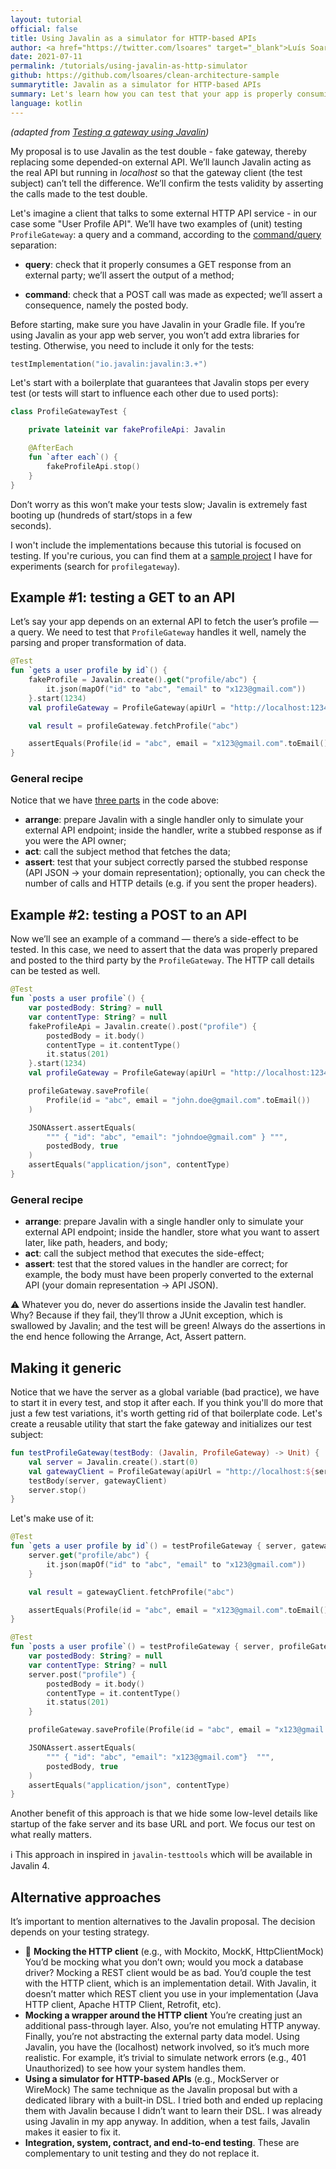 ```yaml
---
layout: tutorial
official: false 
title: Using Javalin as a simulator for HTTP-based APIs
author: <a href="https://twitter.com/lsoares" target="_blank">Luís Soares</a>
date: 2021-07-11 
permalink: /tutorials/using-javalin-as-http-simulator
github: https://github.com/lsoares/clean-architecture-sample
summarytitle: Javalin as a simulator for HTTP-based APIs
summary: Let's learn how you can test that your app is properly consuming an external REST API making use of Javalin as a simulator of HTTP APIs that your app depends upon. 
language: kotlin
---
```


_(adapted
from [Testing a gateway using Javalin](https://medium.com/@lsoares/unit-testing-a-gateway-with-javalin-24e3b7e88ef2))_

My proposal is to use Javalin as the test double - fake gateway, thereby replacing some depended-on external API. 
We’ll launch Javalin acting as the real API but running in *localhost* so that the gateway client
(the test subject) can’t tell the difference. We’ll confirm the tests validity
by asserting the calls made to the test double.

Let's imagine a client that talks to some external HTTP API service - in our case some "User Profile API". We’ll have
two examples of (unit) testing `ProfileGateway`: a query and a command, according to the
[command/query](https://martinfowler.com/bliki/CommandQuerySeparation.html) separation:

- **query**: check that it properly consumes a GET response from an external party; we’ll assert the output of a method;

- **command**: check that a POST call was made as expected; we’ll assert a consequence, namely the posted body.

Before starting, make sure you have Javalin in your Gradle file. If you’re using Javalin as your app web server, you
won’t add extra libraries for testing. Otherwise, you need to include it only for the tests:

```kotlin
testImplementation("io.javalin:javalin:3.+")
```

Let's start with a boilerplate that guarantees that Javalin stops per every test (or tests will start to influence each
other due to used ports):

```kotlin
class ProfileGatewayTest {

    private lateinit var fakeProfileApi: Javalin

    @AfterEach
    fun `after each`() {
        fakeProfileApi.stop()
    }
}
```

Don’t worry as this won’t make your tests slow; Javalin is extremely fast booting up (hundreds of start/stops in a few \
seconds).

I won't include the implementations because this tutorial is focused on testing. If you're curious, you can find them at
a [sample project](https://github.com/lsoares/clean-architecture-sample) I have for experiments (search
for `profilegateway`).

## Example #1: testing a GET to an API

Let’s say your app depends on an external API to fetch the user’s profile — a query. We need to test
that `ProfileGateway` handles it well, namely the parsing and proper transformation of data.

```kotlin
@Test
fun `gets a user profile by id`() {
    fakeProfile = Javalin.create().get("profile/abc") {
        it.json(mapOf("id" to "abc", "email" to "x123@gmail.com"))
    }.start(1234)
    val profileGateway = ProfileGateway(apiUrl = "http://localhost:1234")

    val result = profileGateway.fetchProfile("abc")

    assertEquals(Profile(id = "abc", email = "x123@gmail.com".toEmail()), result)
}
```

### General recipe

Notice that we have [three parts](http://wiki.c2.com/?ArrangeActAssert) in the code above:

- **arrange**: prepare Javalin with a single handler only to simulate your external API endpoint; inside the handler,
  write a stubbed response as if you were the API owner;
- **act**: call the subject method that fetches the data;
- **assert**: test that your subject correctly parsed the stubbed response (API JSON → your domain representation);
  optionally, you can check the number of calls and HTTP details (e.g. if you sent the proper headers).

## Example #2: testing a POST to an API

Now we’ll see an example of a command — there’s a side-effect to be tested. In this case, we need to assert that the
data was properly prepared and posted to the third party by the `ProfileGateway`. The HTTP call details can be tested as
well.

```kotlin
@Test
fun `posts a user profile`() {
    var postedBody: String? = null
    var contentType: String? = null
    fakeProfileApi = Javalin.create().post("profile") {
        postedBody = it.body()
        contentType = it.contentType()
        it.status(201)
    }.start(1234)
    val profileGateway = ProfileGateway(apiUrl = "http://localhost:1234")

    profileGateway.saveProfile(
        Profile(id = "abc", email = "john.doe@gmail.com".toEmail())
    )

    JSONAssert.assertEquals(
        """ { "id": "abc", "email": "johndoe@gmail.com" } """,
        postedBody, true
    )
    assertEquals("application/json", contentType)
}
```

### General recipe

- **arrange**: prepare Javalin with a single handler only to simulate your external API endpoint; inside the handler,
  store what you want to assert later, like path, headers, and body;
- **act**: call the subject method that executes the side-effect;
- **assert**: test that the stored values in the handler are correct; for example, the body must have been properly
  converted to the external API (your domain representation → API JSON).

⚠️ Whatever you do, never do assertions inside the Javalin test handler. Why? Because if they fail, they’ll throw a
JUnit exception, which is swallowed by Javalin; and the test will be green! Always do the assertions in the end hence
following the Arrange, Act, Assert pattern.

## Making it generic
Notice that we have the server as a global variable (bad practice), we have to start it in every test, and stop it after
each. If you think you'll do more that just a few test variations, it's worth getting rid of that boilerplate code. 
Let's create a reusable utility that start the fake gateway and initializes our test subject:

```kotlin
fun testProfileGateway(testBody: (Javalin, ProfileGateway) -> Unit) {
    val server = Javalin.create().start(0)
    val gatewayClient = ProfileGateway(apiUrl = "http://localhost:${server.port()}")
    testBody(server, gatewayClient)
    server.stop()
}
```

Let's make use of it:
```kotlin
@Test
fun `gets a user profile by id`() = testProfileGateway { server, gatewayClient ->
    server.get("profile/abc") {
        it.json(mapOf("id" to "abc", "email" to "x123@gmail.com"))
    }

    val result = gatewayClient.fetchProfile("abc")

    assertEquals(Profile(id = "abc", email = "x123@gmail.com".toEmail()), result)
}

@Test
fun `posts a user profile`() = testProfileGateway { server, profileGateway ->
    var postedBody: String? = null
    var contentType: String? = null
    server.post("profile") {
        postedBody = it.body()
        contentType = it.contentType()
        it.status(201)
    }

    profileGateway.saveProfile(Profile(id = "abc", email = "x123@gmail.com".toEmail()))

    JSONAssert.assertEquals(
        """ { "id": "abc", "email": "x123@gmail.com"}  """,
        postedBody, true
    )
    assertEquals("application/json", contentType)
}
```

Another benefit of this approach is that we hide some low-level details like startup of the fake server and its base URL 
and port. We focus our test on what really matters.

ℹ️ This approach in inspired in `javalin-testtools` which will be available in Javalin 4.

## Alternative approaches

It’s important to mention alternatives to the Javalin proposal. The decision depends on your testing strategy.

- 🛑 **Mocking the HTTP client** (e.g., with Mockito, MockK, HttpClientMock)
  You’d be mocking what you don’t own; would you mock a database driver? Mocking a REST client would be as bad. You’d
  couple the test with the HTTP client, which is an implementation detail. With Javalin, it doesn’t matter which REST
  client you use in your implementation (Java HTTP client, Apache HTTP Client, Retrofit, etc).
- **Mocking a wrapper around the HTTP client**
  You’re creating just an additional pass-through layer. Also, you’re not emulating HTTP anyway. Finally, you’re not
  abstracting the external party data model. Using Javalin, you have the (localhost) network involved, so it’s much more
  realistic. For example, it’s trivial to simulate network errors (e.g., 401 Unauthorized) to see how your system
  handles them.
- **Using a simulator for HTTP-based APIs** (e.g., MockServer or WireMock)
  The same technique as the Javalin proposal but with a dedicated library with a built-in DSL. I tried both and ended up
  replacing them with Javalin because I didn’t want to learn their DSL. I was already using Javalin in my app anyway. In
  addition, when a test fails, Javalin makes it easier to fix it.
- **Integration, system, contract, and end-to-end testing**. These are complementary to unit testing and they do not
  replace it.
